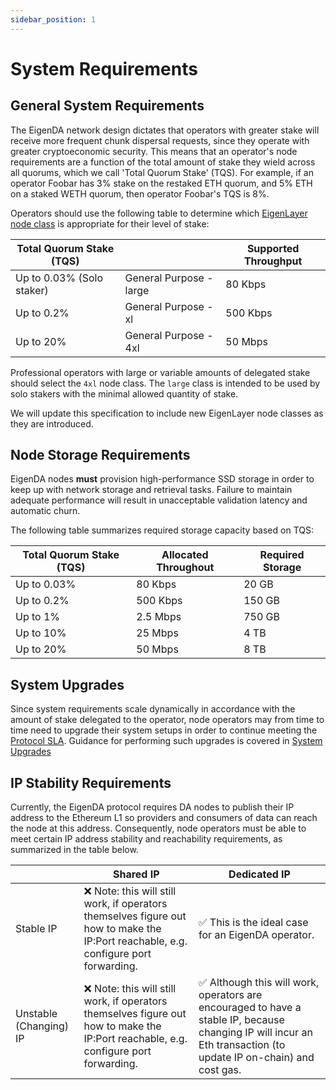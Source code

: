 ```yaml
---
sidebar_position: 1
---
```


# System Requirements

## General System Requirements

The EigenDA network design dictates that operators with greater stake will
receive more frequent chunk dispersal requests, since they operate with greater
cryptoeconomic security. This means that an operator's node requirements are a
function of the total amount of stake they wield across all quorums, which we
call 'Total Quorum Stake' (TQS). For example, if an operator Foobar has 3% stake
on the restaked ETH quorum, and 5% ETH on a staked WETH quorum, then operator
Foobar's TQS is 8%.

Operators should use the following table to determine which [EigenLayer node class](/eigenlayer/operator-guides/eigenlayer-node-classes#general-purpose-eigenlayer-node-classes)
is appropriate for their level of stake:

| Total Quorum Stake (TQS) |                         | Supported Throughput |
| ------------------------ | ----------------------- | -------------------- |
| Up to 0.03% (Solo staker)      | General Purpose - large | 80 Kbps              |
| Up to 0.2%                     | General Purpose - xl    | 500 Kbps             |
| Up to 20%                      | General Purpose - 4xl   | 50 Mbps              |

Professional operators with large or variable amounts of delegated stake should
select the `4xl` node class. The `large` class is intended to be used by solo
stakers with the minimal allowed quantity of stake.

We will update this specification to include new EigenLayer node classes as they
are introduced.

## Node Storage Requirements

EigenDA nodes **must** provision high-performance SSD storage in order to keep
up with network storage and retrieval tasks. Failure to maintain adequate
performance will result in unacceptable validation latency and automatic churn.

The following table summarizes required storage capacity based on TQS:

| Total Quorum Stake (TQS) | Allocated Throughout | Required Storage |
| ------------------------ | -------------------- | ---------------- |
| Up to 0.03%                    | 80 Kbps              | 20 GB            |
| Up to 0.2%                     | 500 Kbps             | 150 GB           |
| Up to 1%                       | 2.5 Mbps             | 750 GB           |
| Up to 10%                      | 25 Mbps              | 4 TB             |
| Up to 20%                      | 50 Mbps              | 8 TB             |

## System Upgrades

Since system requirements scale dynamically in accordance with the amount of stake delegated to the operator, node operators may from time to time need to upgrade their system setups in order to continue meeting the [Protocol SLA](./protocol-SLA/). Guidance for performing such upgrades is covered in [System Upgrades](../upgrades/software-upgrades/)

## IP Stability Requirements

Currently, the EigenDA protocol requires DA nodes to publish their IP address to the Ethereum L1 so providers and consumers of data can reach the node at this address. Consequently, node operators must be able to meet certain IP address stability and reachability requirements, as summarized in the table below. 

|                        | Shared IP                                                                                                                           | Dedicated IP                                                                                                                                                     |
| ---------------------- | ----------------------------------------------------------------------------------------------------------------------------------- | ---------------------------------------------------------------------------------------------------------------------------------------------------------------- |
| Stable IP              | ❌ Note: this will still work, if operators themselves figure out how to make the IP:Port reachable, e.g. configure port forwarding. | ✅ This is the ideal case for an EigenDA operator.                                                                                                                |
| Unstable (Changing) IP | ❌ Note: this will still work, if operators themselves figure out how to make the IP:Port reachable, e.g. configure port forwarding. | ✅ Although this will work, operators are encouraged to have a stable IP, because changing IP will incur an Eth transaction (to update IP on-chain) and cost gas. |


